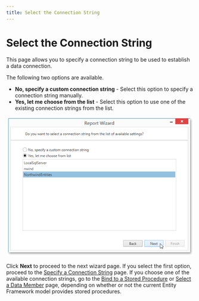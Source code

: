 ```yaml
---
title: Select the Connection String
---
```

# Select the Connection String
This page allows you to specify a connection string to be used to establish a data connection.

The following two options are available.
* **No, specify a custom connection string** - Select this option to specify a connection string manually.
* **Yes, let me choose from the list** - Select this option to use one of the existing connection strings from the list.

![WpfReportWizard_EF_SelectConnectionString](../../../../../../images/Img122128.png)

Click **Next** to proceed to the next wizard page. If you select the first option, proceed to the [Specify a Connection String](../../../../../../../interface-elements-for-desktop/articles/report-designer/report-designer-for-wpf/report-wizard/data-bound-report/connect-to-an-entity-framework-data-source/specify-a-connection-string.md) page. If you choose one of the available connection strings, go to the [Bind to a Stored Procedure](../../../../../../../interface-elements-for-desktop/articles/report-designer/report-designer-for-wpf/report-wizard/data-bound-report/connect-to-an-entity-framework-data-source/bind-to-a-stored-procedure.md) or [Select a Data Member](../../../../../../../interface-elements-for-desktop/articles/report-designer/report-designer-for-wpf/report-wizard/data-bound-report/connect-to-an-entity-framework-data-source/select-a-data-member.md) page, depending on whether or not the current Entity Framework model provides stored procedures.